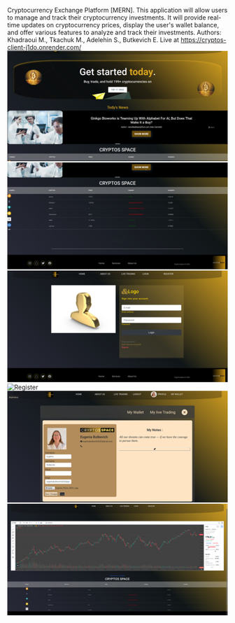 Cryptocurrency Exchange Platform [MERN].
This application will allow users to manage and track their cryptocurrency investments. It will provide real-time updates on cryptocurrency prices, display the user's wallet balance, and offer various features to analyze and track their investments. Authors: Khadraoui M., Tkachuk M., Adelehin S., Butkevich E. Live at https://cryptos-client-j1do.onrender.com/
![HomePage1](client/images/HomePage1.png)
![HomePage2](client/images/HomePage2.png)
![Login](client/images/Login.png)
![Register](client/images/Register.png.png)
![Profile](client/images/Profile.png)
![LiveTrading](client/images/LiveTrading.png)
